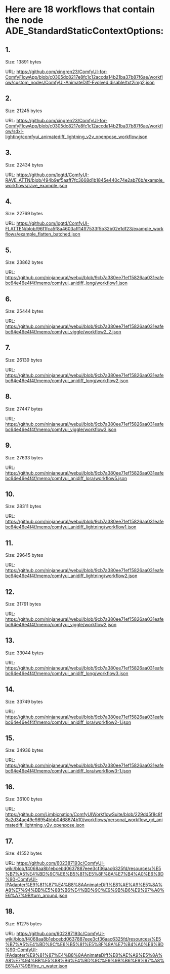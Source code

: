 # Here are 18 workflows that contain the node ADE_StandardStaticContextOptions:

## 1. 

Size: 13891 bytes

URL: https://github.com/xingren23/ComfyUI-for-ComfyFlowApp/blob/c0305dc8217e8fc1c12accda14b21ba37b87f6ae/workflow/custom_nodes/ComfyUI-AnimateDiff-Evolved.disable/txt2img2.json

## 2. 

Size: 21245 bytes

URL: https://github.com/xingren23/ComfyUI-for-ComfyFlowApp/blob/c0305dc8217e8fc1c12accda14b21ba37b87f6ae/workflow/sdxl-lighting/comfyui_animatediff_lightning_v2v_openpose_workflow.json

## 3. 

Size: 22434 bytes

URL: https://github.com/logtd/ComfyUI-RAVE_ATTN/blob/494b9ef5aaff7fc3668d1b1845e440c74e2ab76b/example_workflows/rave_example.json

## 4. 

Size: 22769 bytes

URL: https://github.com/logtd/ComfyUI-FLATTEN/blob/96f1fca5f8a4603aff14ff7533f5b32b02e1df23/example_workflows/example_flatten_batched.json

## 5. 

Size: 23862 bytes

URL: https://github.com/ninjaneural/webui/blob/9cb7a380ee71ef15826aa031eafebc64e46e4f4f/memo/comfyui_anidiff_long/workflow1.json

## 6. 

Size: 25444 bytes

URL: https://github.com/ninjaneural/webui/blob/9cb7a380ee71ef15826aa031eafebc64e46e4f4f/memo/comfyui_viggle/workflow2_2.json

## 7. 

Size: 26139 bytes

URL: https://github.com/ninjaneural/webui/blob/9cb7a380ee71ef15826aa031eafebc64e46e4f4f/memo/comfyui_anidiff_long/workflow2.json

## 8. 

Size: 27447 bytes

URL: https://github.com/ninjaneural/webui/blob/9cb7a380ee71ef15826aa031eafebc64e46e4f4f/memo/comfyui_viggle/workflow3.json

## 9. 

Size: 27633 bytes

URL: https://github.com/ninjaneural/webui/blob/9cb7a380ee71ef15826aa031eafebc64e46e4f4f/memo/comfyui_anidiff_lora/workflow5.json

## 10. 

Size: 28311 bytes

URL: https://github.com/ninjaneural/webui/blob/9cb7a380ee71ef15826aa031eafebc64e46e4f4f/memo/comfyui_anidiff_lightning/workflow1.json

## 11. 

Size: 29645 bytes

URL: https://github.com/ninjaneural/webui/blob/9cb7a380ee71ef15826aa031eafebc64e46e4f4f/memo/comfyui_anidiff_lightning/workflow2.json

## 12. 

Size: 31791 bytes

URL: https://github.com/ninjaneural/webui/blob/9cb7a380ee71ef15826aa031eafebc64e46e4f4f/memo/comfyui_viggle/workflow2.json

## 13. 

Size: 33044 bytes

URL: https://github.com/ninjaneural/webui/blob/9cb7a380ee71ef15826aa031eafebc64e46e4f4f/memo/comfyui_anidiff_long/workflow3.json

## 14. 

Size: 33749 bytes

URL: https://github.com/ninjaneural/webui/blob/9cb7a380ee71ef15826aa031eafebc64e46e4f4f/memo/comfyui_anidiff_lora/workflow2-1.json

## 15. 

Size: 34936 bytes

URL: https://github.com/ninjaneural/webui/blob/9cb7a380ee71ef15826aa031eafebc64e46e4f4f/memo/comfyui_anidiff_lora/workflow3-1.json

## 16. 

Size: 36100 bytes

URL: https://github.com/Limbicnation/ComfyUIWorkflowSuite/blob/229dd5f8c8f8a2d34ae49e98954bbb0468674b10/workflows/personal_workflow_gd_animatediff_lightning_v2v_openpose.json

## 17. 

Size: 41552 bytes

URL: https://github.com/602387193c/ComfyUI-wiki/blob/f4068aa8b1ebcebd0637887eee3cf36aac6325fd/resources/%E5%B7%A5%E4%BD%9C%E6%B5%81%E5%8F%8A%E7%B4%A0%E6%9D%90-ComfyUI-IPAdapter%E9%81%87%E4%B8%8AAnimateDiff%E8%AE%A9%E5%8A%A8%E7%94%BB%E5%88%B6%E4%BD%9C%E9%9B%B6%E9%97%A8%E6%A7%9B/turn_around.json

## 18. 

Size: 51275 bytes

URL: https://github.com/602387193c/ComfyUI-wiki/blob/f4068aa8b1ebcebd0637887eee3cf36aac6325fd/resources/%E5%B7%A5%E4%BD%9C%E6%B5%81%E5%8F%8A%E7%B4%A0%E6%9D%90-ComfyUI-IPAdapter%E9%81%87%E4%B8%8AAnimateDiff%E8%AE%A9%E5%8A%A8%E7%94%BB%E5%88%B6%E4%BD%9C%E9%9B%B6%E9%97%A8%E6%A7%9B/fire_n_water.json

